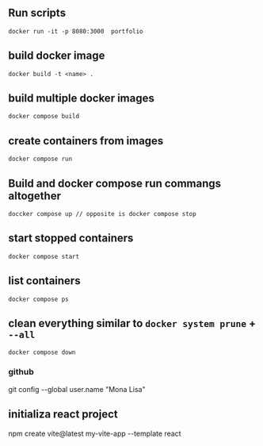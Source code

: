 ## Run scripts
    docker run -it -p 8080:3000  portfolio

## build docker image

    docker build -t <name> .

## build multiple docker images

    docker compose build

## create containers from images

    docker compose run

## Build and docker compose run commangs altogether
    doccker compose up // opposite is docker compose stop

## start stopped containers
    docker compose start

## list containers
    docker compose ps

## clean everything similar to `docker system prune` + `--all`
    docker compose down

### github

git config --global user.name "Mona Lisa"

## initializa react project

npm create vite@latest my-vite-app --template react
